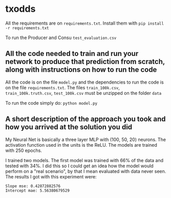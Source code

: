 # txodds

All the requirements are on `requirements.txt`. Install them with `pip install -r requirements.txt`


To run the Producer and Consu `test_evaluation.csv`

## All the code needed to train and run your network to produce that prediction from scratch, along with instructions on how to run the code

All the code is on the file `model.py` and the dependencies to run the code is on the file `requirements.txt`. The files `train_100k.csv`, `train_100k.truth.csv`, `test_100k.csv` must be unzipped on the folder `data`

To run the code simply do:
`python model.py`

## A short description of the approach you took and how you arrived at the solution you did

My Neural Net is basically a three layer MLP with (100, 50, 20) neurons. The activation function used in the units is the ReLU. The models are trained with 250 epochs.

I trained two models.
The first model was trained with 66% of the data and tested with 34%. I did this so I could get an idea how the model would perform on a "real scenario", by that I mean evaluated with data never seen. 
The results I got with this experiment were:
```
Slope mse: 0.42872882576
Intercept mae: 5.56380679529
```
